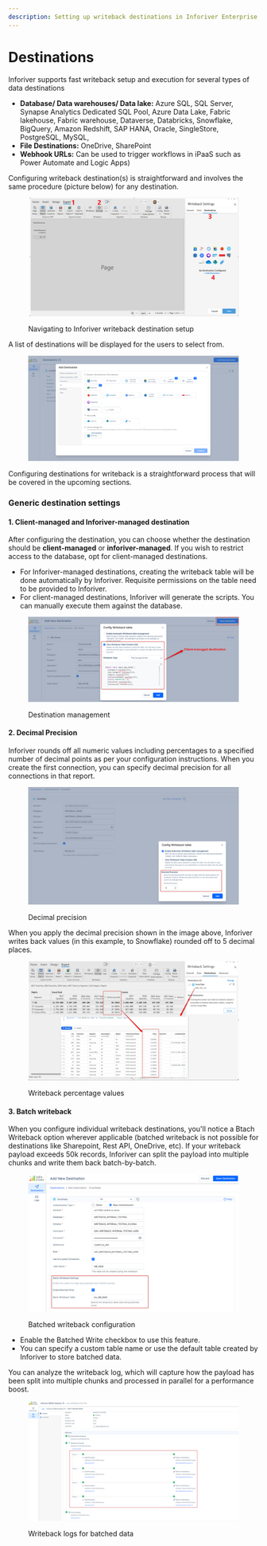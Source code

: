 ```yaml
---
description: Setting up writeback destinations in Inforiver Enterprise
---
```


# Destinations

Inforiver supports fast writeback setup and execution for several types of data destinations

* **Database/ Data warehouses/ Data lake:** Azure SQL, SQL Server, Synapse Analytics Dedicated SQL Pool, Azure Data Lake, Fabric lakehouse, Fabric warehouse, Dataverse, Databricks, Snowflake, BigQuery, Amazon Redshift, SAP HANA, Oracle, SingleStore,  PostgreSQL, MySQL,
* **File Destinations:** OneDrive, SharePoint
* **Webhook URLs:** Can be used to trigger workflows in iPaaS such as Power Automate and Logic Apps)

Configuring writeback destination(s) is straightforward and involves the same procedure (picture below) for any destination.

<figure><img src="../../../.gitbook/assets/image (68) (1).png" alt=""><figcaption><p>Navigating to Inforiver writeback destination setup</p></figcaption></figure>

A list of destinations will be displayed for the users to select from.&#x20;

<figure><img src="../../../.gitbook/assets/image (365).png" alt=""><figcaption></figcaption></figure>

Configuring destinations for writeback is a straightforward process that will be covered in the upcoming sections.

### Generic destination settings

#### **1. Client-managed and Inforiver-managed destination**

After configuring the destination, you can choose whether the destination should be **client-managed** or **inforiver-managed**.  If you wish to restrict access to the database, opt for client-managed destinations.

* For Inforiver-managed destinations, creating the writeback table will be done automatically by Inforiver. Requisite permissions on the table need to be provided to Inforiver.
* For client-managed destinations, Inforiver will generate the scripts. You can manually execute them against the database.

<figure><img src="../../../.gitbook/assets/image (236).png" alt=""><figcaption><p>Destination management</p></figcaption></figure>

#### 2. Decimal Precision

Inforiver rounds off all numeric values including percentages to a specified number of decimal points as per your configuration instructions. When you create the first connection, you can specify decimal precision for all connections in that report.

<figure><img src="../../../.gitbook/assets/1.4.1.WB PErcentage values.png" alt=""><figcaption><p>Decimal precision</p></figcaption></figure>

When you apply the decimal precision shown in the image above, Inforiver writes back values (in this example, to Snowflake) rounded off to 5 decimal places.

<figure><img src="../../../.gitbook/assets/1.4.2.WB PErcentage values output.png" alt=""><figcaption><p>Writeback percentage values</p></figcaption></figure>

#### 3. Batch writeback

When you configure individual writeback destinations, you'll notice a Btach Writeback option wherever applicable (batched writeback is not possible for destinations like Sharepoint, Rest API, OneDrive, etc). If your writeback payload exceeds 50k records, Inforiver can split the payload into multiple chunks and write them back batch-by-batch.

<figure><img src="../../../.gitbook/assets/image (760).png" alt=""><figcaption><p>Batched writeback configuration</p></figcaption></figure>

* Enable the Batched Write checkbox to use this feature.
* You can specify a custom table name or use the default table created by Inforiver to store batched data.

You can analyze the writeback log, which will capture how the payload has been split into multiple chunks and processed in parallel for a performance boost.

<figure><img src="../../../.gitbook/assets/3.2. Writeback batch chunks in log.png" alt=""><figcaption><p>Writeback logs for batched data</p></figcaption></figure>
